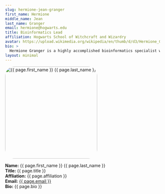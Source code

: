 ```yaml
---
slug: hermione-jean-granger
first_name: Hermione
middle_name: Jean
last_name: Granger
email: hermione@hogwarts.edu
title: Bioinformatics Lead
affiliation: Hogwarts School of Witchcraft and Wizardry
avatar: https://upload.wikimedia.org/wikipedia/en/thumb/d/d3/Hermione_Granger_poster.jpg/250px-Hermione_Granger_poster.jpg
bio: >
  Hermione Granger is a highly accomplished bioinformatics specialist with deep expertise in pathogen genomics, data integration, and real-time outbreak response. She is known for her meticulous methodology, rapid development of analytic pipelines, and strong advocacy for ethical data sharing. Her background in magic-enhanced data analysis and structured metadata modeling makes her a key contributor to crisis surveillance initiatives.
layout: minimal
---
```


<img src="{{ page.avatar }}" alt="{{ page.first_name }} {{ page.last_name }}" style="width: 300px; height: 300px; border-radius: 10%; object-fit: cover;">

**Name:** {{ page.first_name }} {{ page.last_name }}<br>
**Title:** {{ page.title }}<br>
**Affliation:** {{ page.affiliation }}<br>
**Email:** <a href="mailto:{{ page.email }}">{{ page.email }}</a><br>
**Bio:** {{ page.bio }}
